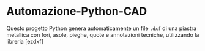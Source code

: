 # Automazione-Python-CAD
Questo progetto Python genera automaticamente un file `.dxf` di una piastra metallica con fori, asole, pieghe, quote e annotazioni tecniche, utilizzando la libreria [ezdxf]
